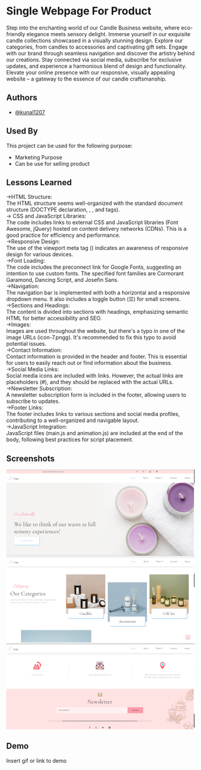 
# Single Webpage For Product 

Step into the enchanting world of our Candle Business website, where eco-friendly elegance meets sensory delight. Immerse yourself in our exquisite candle collections showcased in a visually stunning design. Explore our categories, from candles to accessories and captivating gift sets. Engage with our brand through seamless navigation and discover the artistry behind our creations. Stay connected via social media, subscribe for exclusive updates, and experience a harmonious blend of design and functionality. Elevate your online presence with our responsive, visually appealing website – a gateway to the essence of our candle craftsmanship.
## Authors

- [@kunal1207](https://github.com/kunal-1207)


## Used By

This project can be used for the following purpose:

- Marketing Purpose 
- Can be use for selling product 


## Lessons Learned
→HTML Structure:<br>
The HTML structure seems well-organized with the standard document structure (DOCTYPE declaration, <html>, <head>, and <body> tags).
<br>
→ CSS and JavaScript Libraries:<br>
The code includes links to external CSS and JavaScript libraries (Font Awesome, jQuery) hosted on content delivery networks (CDNs). This is a good practice for efficiency and performance.
<br>
→Responsive Design:<br>
The use of the viewport meta tag (<meta name="viewport" content="width=device-width, initial-scale=1.0, user-scalable=no" />) indicates an awareness of responsive design for various devices.
<br>
→Font Loading:<br>
The code includes the preconnect link for Google Fonts, suggesting an intention to use custom fonts. The specified font families are Cormorant Garamond, Dancing Script, and Josefin Sans.<br>
→Navigation:<br>
The navigation bar is implemented with both a horizontal and a responsive dropdown menu. It also includes a toggle button (&#9776;) for small screens.<br>
→Sections and Headings:<br>
The content is divided into sections with headings, emphasizing semantic HTML for better accessibility and SEO.<br>
→Images:<br>
Images are used throughout the website, but there's a typo in one of the image URLs (icon-7.pngg). It's recommended to fix this typo to avoid potential issues.<br>
→Contact Information:<br>
Contact information is provided in the header and footer. This is essential for users to easily reach out or find information about the business.<br>
→Social Media Links:<br>
Social media icons are included with links. However, the actual links are placeholders (#), and they should be replaced with the actual URLs.<br>
→Newsletter Subscription:<br>
A newsletter subscription form is included in the footer, allowing users to subscribe to updates.<br>
→Footer Links:<br>
The footer includes links to various sections and social media profiles, contributing to a well-organized and navigable layout.<br>
→JavaScript Integration:<br>
JavaScript files (main.js and animation.js) are included at the end of the body, following best practices for script placement.<br>


## Screenshots

![App Screenshot](https://github.com/kunal-1207/HTML/blob/main/Internship%20Project/Single%20Webpage/Screenshot/Screenshot%202023-12-05%20134851.png)
![App Screenshot](https://github.com/kunal-1207/HTML/blob/main/Internship%20Project/Single%20Webpage/Screenshot/Screenshot%202023-12-05%20134935.png)
![App Screenshot](https://github.com/kunal-1207/HTML/blob/main/Internship%20Project/Single%20Webpage/Screenshot/Screenshot%202023-12-05%20135004.png)


## Demo

Insert gif or link to demo


